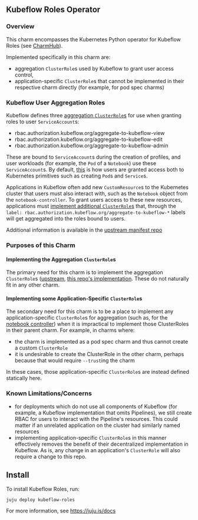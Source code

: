 ## Kubeflow Roles Operator

### Overview
This charm encompasses the Kubernetes Python operator for Kubeflow Roles
(see [CharmHub](https://charmhub.io/?q=kubeflow-roles)).  

Implemented specifically in this charm are: 
* aggregation `ClusterRole`s used by Kubeflow to grant user access control, 
* application-specific `ClusterRole`s that cannot be implemented in their respective charm directly (for example, for pod spec charms)

### Kubeflow User Aggregation Roles

Kubeflow defines three [aggregation `ClusterRole`s](https://github.com/canonical/kubeflow-roles-operator/blob/afe3e1ea0a6dcb4136a506d4d2b697f9d1589a27/src/manifests/kubeflow-roles.yaml#L4) for use when granting roles to user `ServiceAccount`s:

* rbac.authorization.kubeflow.org/aggregate-to-kubeflow-view
* rbac.authorization.kubeflow.org/aggregate-to-kubeflow-edit
* rbac.authorization.kubeflow.org/aggregate-to-kubeflow-admin

These are bound to `ServiceAccount`s during the creation of profiles, and user workloads (for example, the `Pod` of a `Notebook`) use these `ServiceAccount`s.  By default, [this](https://github.com/canonical/kubeflow-roles-operator/blob/afe3e1ea0a6dcb4136a506d4d2b697f9d1589a27/src/manifests/kubeflow-roles.yaml#L74) is how users are granted access both to Kubernetes primitives such as creating `Pod`s and `Service`s.

Applications in Kubeflow often add new `CustomResource`s to the Kubernetes cluster that users must also interact with, such as the `Notebook` object from the `notebook-controller`.  To grant users access to these new resources, applications must [implement additional `ClusterRole`s](https://github.com/canonical/kubeflow-roles-operator/blob/afe3e1ea0a6dcb4136a506d4d2b697f9d1589a27/src/manifests/notebook-controller.yaml#L17) that, through the `label: rbac.authorization.kubeflow.org/aggregate-to-kubeflow-*` labels will get aggregated into the roles bound to users.  

Additional information is available in the [upstream manifest repo](https://github.com/kubeflow/manifests/tree/3e08dc102059def5a0b0d04560c7d119959bf506/common/kubeflow-roles)

### Purposes of this Charm

#### Implementing the Aggregation `ClusterRole`s

The primary need for this charm is to implement the aggregation `ClusterRole`s ([upstream](https://github.com/kubeflow/manifests/blob/3e08dc102059def5a0b0d04560c7d119959bf506/common/kubeflow-roles/base/cluster-roles.yaml), [this repo's implementation](https://github.com/canonical/kubeflow-roles-operator/blob/afe3e1ea0a6dcb4136a506d4d2b697f9d1589a27/src/manifests/kubeflow-roles.yaml#L4).   These do not naturally fit in any other charm.

#### Implementing some Application-Specific `ClusterRole`s

The secondary need for this charm is to be a place to implement any application-specific `ClusterRole`s for aggregation (such as, for the [notebook controller](https://github.com/canonical/kubeflow-roles-operator/blob/afe3e1ea0a6dcb4136a506d4d2b697f9d1589a27/src/manifests/notebook-controller.yaml#L17)) when it is impractical to implement those ClusterRoles in their parent charm.  For example, in charms where:

* the charm is implemented as a pod spec charm and thus cannot create a custom `ClusterRole`
* it is undesirable to create the ClusterRole in the other charm, perhaps because that would require `--trust`ing the charm

In these cases, those application-specific `ClusterRole`s are instead defined statically here.  

### Known Limitations/Concerns

* for deployments which do not use all components of Kubeflow (for example, a Kubeflow implementation that omits Pipelines), we still create RBAC for users to interact with the Pipeline's resources.  This could matter if an unrelated application on the cluster had similarly named resources
* implementing application-specific `ClusterRole`s in this manner effectively removes the benefit of their decentralized implementation in Kubeflow.  As is, any change in an application's `ClusterRole` will also require a change to this repo. 

## Install

To install Kubeflow Roles, run:

    juju deploy kubeflow-roles

For more information, see https://juju.is/docs
